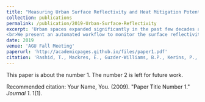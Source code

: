 ```yaml
---
title: "Measuring Urban Surface Reflectivity and Heat Mitigation Potential at High-Resolution with Remote Sensing and Machine Learning"
collection: publications
permalink: /publication/2019-Urban-Surface-Reflectivity
excerpt: 'Urban spaces expanded significantly in the past few decades and this trend is expected to continue in the future. The rapid growth of modern cities reduces the greenspaces and increases the amount of heat absorbent surfaces which alters of the local climate by trapping more heat from solar radiation and in turn increasing the temperature of urban areas, known as the urban heat island effect. The effects are more prominent in the central parts of cities and can cause severe risk to human health. The heat island effect can be reduced by increasing urban forestry and installing cool roofs and pavements with high solar reflectance. But cities lack and are seeking ways to target and meaningfully measure progress on heat mitigation. There is currently no cost-effective, easily repeatable and scalable way to measure urban surface changes. The lack of concrete measurability slows the adoption of urban heat mitigation policies. Cities are also seeking a scientifically sound way to select interventions and spatially target heat policy and projects to maximize the effectiveness of limited budgets. Producing open-source methods to generate a time-series of high-resolution maps of urban roof and pavement albedos will help to fill this need for large geographies at low cost.
<br>We present an automated workflow to monitor the surface reflectivity of roofs and pavements in urban areas. We built on the methods developed in Ban-Weiss et al. 2015a & 2015b and scale them through cloud computing and machine learning. We use Microsoft building footprints and OpenStreetMap/SharedStreet API to get geometries of roofs and streets. Using open-source satellite imagery from National Agriculture Imagery Program (NAIP), ground truth measurements collected through project partners, and regression machine learning we create a high-resolution map of surface reflectivity for multiple urban areas in the United States for multiple time periods. The resulting data and maps provide an estimate of the existing surface reflectivity at a building and street-segment scale which can be superimposed with current heat vulnerability, green infrastructure, urban morphology, and urban heat data. This tool serves cities in developing and evaluating urban heat island reduction strategies and promoting extensive adoption of urban heat mitigation programs.'
date: 2019
venue: 'AGU Fall Meeting'
paperurl: 'http://academicpages.github.io/files/paper1.pdf'
citation: 'Rashid, T., Mackres, E., Guzder-Williams, B.P., Kerins, P., Pietraszkiewicz, E. (2019), Measuring Urban Surface Reflectivity and Heat Mitigation Potential at High-Resolution with Remote Sensing and Machine Learning, Abstract [GC21I-1363] presented at 2019 Fall Meeting, AGU, San Francisco, CA, 9-13 Dec.'
---
```

This paper is about the number 1. The number 2 is left for future work.

Recommended citation: Your Name, You. (2009). "Paper Title Number 1." <i>Journal 1</i>. 1(1).